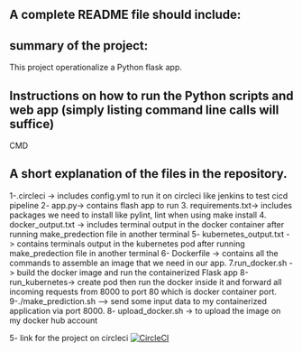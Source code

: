 A complete README file should include:
-------------------------------------
summary of the project:
----------------------
This project operationalize a Python flask app.

Instructions on how to run the Python scripts and web app (simply listing command line calls will suffice)
--------------------------------------------------------------------------------------------------------------

CMD

A short explanation of the files in the repository.
--------------------------------------------------

1-.circleci -> includes config.yml to run it on circleci like jenkins to test cicd pipeline
2- app.py-> contains flash app to run
3. requirements.txt-> includes packages we need to install like pylint, lint when using make install
4. docker_output.txt -> includes terminal output in the docker container after running make_predection file in another terminal
5- kubernetes_output.txt -> contains terminals output in the kubernetes pod after running make_predection file in another terminal 
6- Dockerfile -> contains all the commands to assemble an image that we need in our app.
7.run_docker.sh -> build the docker image and run the containerized Flask app
8-run_kubernetes-> create pod then run the docker inside it and forward all incoming requests from 8000 to port 80 which is docker container port.
9-./make_prediction.sh --> send some input data to my containerized application via port 8000.
8- upload_docker.sh -> to upload the image on my docker hub account







5- link for the project on circleci
[![CircleCI](https://circleci.com/gh/sara-ramadan/sklearnUdacityProject.svg?style=svg)](https://circleci.com/gh/sara-ramadan/sklearnUdacityProject)
